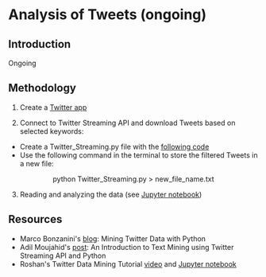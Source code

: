 # Analysis of Tweets (ongoing)

## Introduction
Ongoing

## Methodology
1. Create a [Twitter app](https://apps.twitter.com/)

2. Connect to Twitter Streaming API and download Tweets based on selected keywords:
- Create a Twitter_Streaming.py file with the [following code](https://github.com/domptail/Twitter-Analysis/edit/master/Twitter_Streaming.py)
- Use the following command in the terminal to store the filtered Tweets in a new file:

<center>python Twitter_Streaming.py > new_file_name.txt</center>

3. Reading and analyzing the data (see [Jupyter notebook]())

## Resources
- Marco Bonzanini's [blog](https://marcobonzanini.com/2015/03/02/mining-twitter-data-with-python-part-1/): Mining Twitter Data with Python
- Adil Moujahid's [post](http://adilmoujahid.com/posts/2014/07/twitter-analytics/): An Introduction to Text Mining using Twitter Streaming API and Python
- Roshan's Twitter Data Mining Tutorial [video](https://www.youtube.com/watch?v=Kc97hIYrNro&index=6&list=PLRJx8WOUx5XcH_mf1od-vT4WGF0R7GJL4) and [Jupyter notebook](http://nbviewer.jupyter.org/github/twistedhardware/mltutorial/blob/master/notebooks/data-mining/6.%20Twitter%20Streaming%20API.ipynb)


